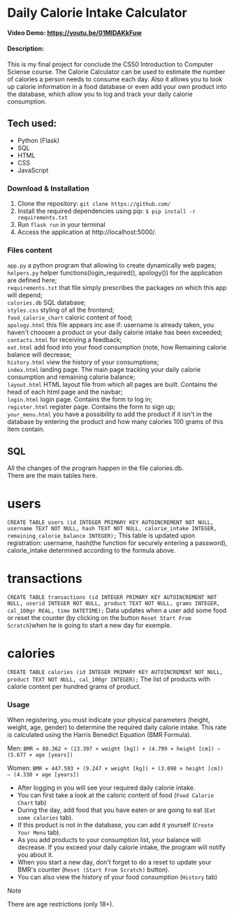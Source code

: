 # Daily Calorie Intake Calculator
#### Video Demo:  <https://youtu.be/01MlDAKkFuw>
#### Description: 
This is my final project for conclude the CS50 Introduction to Computer Sciense course.
The Calorie Calculator can be used to estimate the number of calories a person needs to consume each day.
Also it allows you to look up calorie information in a food database or even add your own product into the database, which allow you to log and track your daily calorie consumption.

  ## Tech used:
  - Python (Flask)
  - SQL
  - HTML
  - CSS
  - JavaScript

### Download & Installation
1. Clone the repository: `git clone https://github.com/`
1. Install the required dependencies using pip: `$ pip install -r requirements.txt`
1. Run `flask run` in your terminal
1. Access the application at http://localhost:5000/.

### Files content 
`app.py` a python program that allowing to create dynamically web pages;  
`helpers.py` helper functions(login_required(), apology()) for the application are defined here;  
`requirements.txt` that file simply prescribes the packages on which this app will depend;  
`calories.db` SQL database;  
`styles.css` styling of all the frontend;  
`food_calorie_chart` caloric content of food;  
`apology.html` this file appears inc ase if: username is already taken, you haven't choosen a product or your daily calorie intake has been exceeded;  
`contacts.html` for receiving a feedback;  
`eat.html` add food into your food consumption (note, how Remaining calorie balance will decrease;  
`history.html` view the history of your consumptions;  
`index.html` landing page. The main page tracking your daily calorie consumption and remaining calorie balance;  
`layout.html` HTML layout file from which all pages are built. Contains the head of each html page and the navbar;  
`login.html` login page. Contains the form to log in;  
`register.html` register page. Contains the form to sign up;  
`your_menu.html` you have a possibility to add the product if it isn't in the database by entering the product and how many calories 100 grams of this item contain.

## SQL
All the changes of the program happen in the file calories.db.  
There are the main tables here.
# users  
`CREATE TABLE users (id INTEGER PRIMARY KEY AUTOINCREMENT NOT NULL, username TEXT NOT NULL, hash TEXT NOT NULL, calorie_intake INTEGER, remaining_calorie_balance INTEGER);` 
This table is updated upon registration: username, hash(the function for securely entering a password), calorie_intake determined according to the formula above.  
# transactions  
`CREATE TABLE transactions (id INTEGER PRIMARY KEY AUTOINCREMENT NOT NULL, userid INTEGER NOT NULL, product TEXT NOT NULL, grams INTEGER, cal_100gr REAL, time DATETIME);` 
Data updates when a user add some food or reset the counter (by clicking on the button `Reset Start From Scratch`)when he is going to start a new day for exemple.  
# calories  
`CREATE TABLE calories (id INTEGER PRIMARY KEY AUTOINCREMENT NOT NULL, product TEXT NOT NULL, cal_100gr INTEGER);` 
The list of products with calorie content per hundred grams of product.

### Usage
When registering, you must indicate your physical parameters (height, weight, age, gender) to determine the required daily calorie intake. This rate is calculated using the Harris Benedict Equation (BMR Formula).

Men:
`BMR = 88.362 + (13.397 × weight [kg]) + (4.799 × height [cm]) – (5.677 × age [years])`

Women:
`BMR = 447.593 + (9.247 × weight [kg]) + (3.098 × height [cm]) – (4.330 × age [years])`

- After logging in you will see your required daily calorie intake.  
- You can first take a look at the caloric content of food (`Food Calorie Chart` tab)
- During the day, add food that you have eaten or are going to eat (`Eat some calories` tab).  
- If this product is not in the database, you can add it yourself (`Create Your Menu` tab).  
- As you add products to your consumption list, your balance will decrease. If you exceed your daily calorie intake, the program will notify you about it.  
- When you start a new day, don't forget to do a reset to update your BMR's counter (`Reset (Start From Scratch)` button).  
- You can also view the history of your food consumption (`History` tab)
> [!NOTE]
> There are age restrictions (only 18+).
